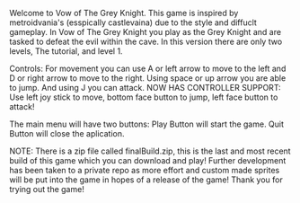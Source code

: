 Welcome to Vow of The Grey Knight. This game is inspired by metroidvania's (esspically castlevaina) due to the style and
diffuclt gameplay. In Vow of The Grey Knight you play as the Grey Knight and are tasked to defeat the evil within the cave.
In this version there are only two levels, The tutorial, and level 1.

Controls:
For movement you can use A or left arrow to move to the left and D or right arrow to move to the right. 
Using space or up arrow you are able to jump.
And using J you can attack.
NOW HAS CONTROLLER SUPPORT:
Use left joy stick to move, bottom face button to jump, left face button to attack! 

The main menu will have two buttons:
Play Button will start the game.
Quit Button will close the aplication.

NOTE:
There is a zip file called finalBuild.zip, this is the last and most recent build of this game which you can download and play! Further development has been taken
to a private repo as more effort and custom made sprites will be put into the game in hopes of a release of the game! Thank you
for trying out the game!
